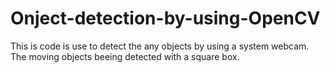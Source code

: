 # Onject-detection-by-using-OpenCV
This is code is use to detect the any objects by using a system webcam. 
The moving objects beeing detected with a square box.
